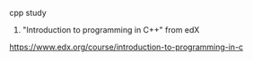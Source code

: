 cpp study

1. "Introduction to programming in C++" from edX 

https://www.edx.org/course/introduction-to-programming-in-c

